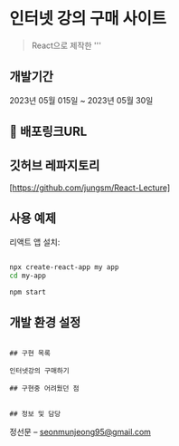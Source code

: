 # 인터넷 강의 구매 사이트



> React으로 제작한 '''<br>
## 개발기간

2023년 05월 015일 ~ 2023년 05월 30일

## 🔗 배포링크URL



## 깃허브 레파지토리

[https://github.com/jungsm/React-Lecture]

<!-- [![Build Status][travis-image]][travis-url]
[![Downloads Stats][npm-downloads]][npm-url] -->

<!-- 한 두 문단으로 프로젝트 소개 글을 작성합니다.

![](https://user-images.githubusercontent.com/120350411/228405190-8f0985dd-098a-42e8-878b-0a9509710038.png) -->

## 사용 예제

리액트 앱 설치:

<!-- sh, js  -->

```sh

npx create-react-app my app
cd my-app

npm start

```

<!-- 스크린 샷과 <a href="http://naver.com" target="black">코드 예제를 통해 사용 방법을 자세히 설명합니다.

_더 많은 예제와 사용법은 [표시되는글자][http://naver.com]를 참고하세요._ -->

## 개발 환경 설정


```

## 구현 목록

인터넷강의 구매하기

## 구현중 어려웠던 점


## 정보 및 담당

```


정선문 – seonmunjeong95@gmail.com 


